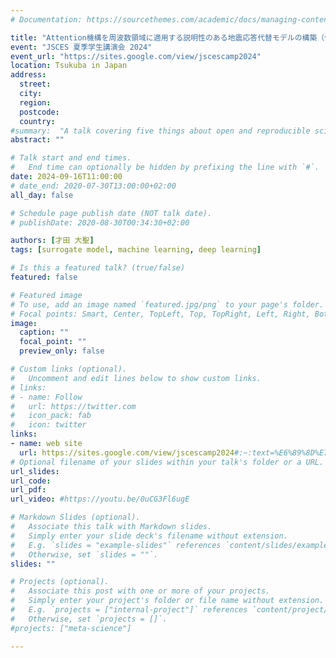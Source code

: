 ```yaml
---
# Documentation: https://sourcethemes.com/academic/docs/managing-content/

title: "Attention機構を周波数領域に適用する説明性のある地震応答代替モデルの構築（優秀ポスター賞）"
event: "JSCES 夏季学生講演会 2024"
event_url: "https://sites.google.com/view/jscescamp2024"
location: Tsukuba in Japan
address:
  street:
  city:
  region:
  postcode:
  country:
#summary:  "A talk covering five things about open and reproducible science that every early career researcher should know. Practical tools are also covered."
abstract: ""

# Talk start and end times.
#   End time can optionally be hidden by prefixing the line with `#`.
date: 2024-09-16T11:00:00
# date_end: 2020-07-30T13:00:00+02:00
all_day: false

# Schedule page publish date (NOT talk date).
# publishDate: 2020-08-30T00:34:30+02:00

authors: [才田 大聖]
tags: [surrogate model, machine learning, deep learning]

# Is this a featured talk? (true/false)
featured: false

# Featured image
# To use, add an image named `featured.jpg/png` to your page's folder. 
# Focal points: Smart, Center, TopLeft, Top, TopRight, Left, Right, BottomLeft, Bottom, BottomRight.
image:
  caption: ""
  focal_point: ""
  preview_only: false

# Custom links (optional).
#   Uncomment and edit lines below to show custom links.
# links:
# - name: Follow
#   url: https://twitter.com
#   icon_pack: fab
#   icon: twitter
links:
- name: web site
  url: https://sites.google.com/view/jscescamp2024#:~:text=%E6%89%8D%E7%94%B0%20%E5%A4%A7%E8%81%96%20(%E7%AD%91%E6%B3%A2%E5%A4%A7%E5%AD%A6)%E3%80%8CAttention%E6%A9%9F%E6%A7%8B%E3%82%92%E5%91%A8%E6%B3%A2%E6%95%B0%E9%A0%98%E5%9F%9F%E3%81%AB%E9%81%A9%E7%94%A8%E3%81%99%E3%82%8B%E8%AA%AC%E6%98%8E%E6%80%A7%E3%81%AE%E3%81%82%E3%82%8B%E5%9C%B0%E9%9C%87%E5%BF%9C%E7%AD%94%E4%BB%A3%E6%9B%BF%E3%83%A2%E3%83%87%E3%83%AB%E3%81%AE%E6%A7%8B%E7%AF%89%E3%80%8D
# Optional filename of your slides within your talk's folder or a URL.
url_slides: 
url_code:
url_pdf:
url_video: #https://youtu.be/0uCG3Fl6ugE

# Markdown Slides (optional).
#   Associate this talk with Markdown slides.
#   Simply enter your slide deck's filename without extension.
#   E.g. `slides = "example-slides"` references `content/slides/example-slides.md`.
#   Otherwise, set `slides = ""`.
slides: ""

# Projects (optional).
#   Associate this post with one or more of your projects.
#   Simply enter your project's folder or file name without extension.
#   E.g. `projects = ["internal-project"]` references `content/project/deep-learning/index.md`.
#   Otherwise, set `projects = []`.
#projects: ["meta-science"]

---
```

